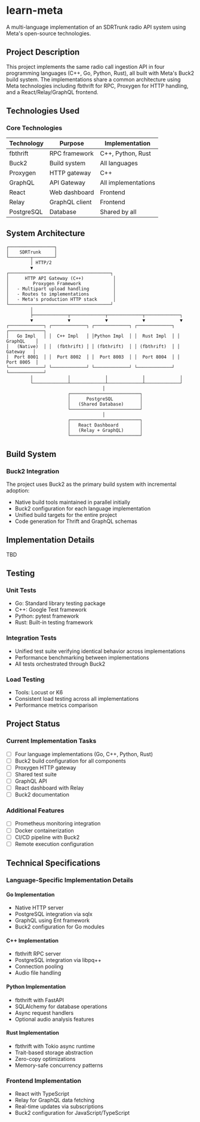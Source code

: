 # learn-meta

A multi-language implementation of an SDRTrunk radio API system using Meta's open-source technologies.

## Project Description

This project implements the same radio call ingestion API in four programming languages (C++, Go, Python, Rust), all built with Meta's Buck2 build system. The implementations share a common architecture using Meta technologies including fbthrift for RPC, Proxygen for HTTP handling, and a React/Relay/GraphQL frontend.

## Technologies Used

### Core Technologies

| Technology | Purpose | Implementation |
|------------|---------|----------------|
| fbthrift | RPC framework | C++, Python, Rust |
| Buck2 | Build system | All languages |
| Proxygen | HTTP gateway | C++ |
| GraphQL | API Gateway | All implementations |
| React | Web dashboard | Frontend |
| Relay | GraphQL client | Frontend |
| PostgreSQL | Database | Shared by all |

## System Architecture

```
┌─────────────────┐
│    SDRTrunk     │
└────────┬────────┘
         │ HTTP/2
         ▼
┌──────────────────────────────────────┐
│      HTTP API Gateway (C++)           │
│         Proxygen Framework            │
│   - Multipart upload handling         │
│   - Routes to implementations         │
│   - Meta's production HTTP stack      │
└──────────────────────────────────────┘
         │
         ├─────────────┬─────────────┬─────────────┬─────────────┐
         ▼             ▼             ▼             ▼             ▼
┌─────────────┐ ┌─────────────┐ ┌─────────────┐ ┌─────────────┐ ┌─────────────┐
│   Go Impl   │ │  C++ Impl   │ │Python Impl  │ │  Rust Impl  │ │  GraphQL    │
│   (Native)  │ │  (fbthrift) │ │ (fbthrift)  │ │ (fbthrift)  │ │   Gateway   │
│  Port 8001  │ │  Port 8002  │ │  Port 8003  │ │  Port 8004  │ │  Port 8005  │
└─────────────┘ └─────────────┘ └─────────────┘ └─────────────┘ └─────────────┘
         │             │             │             │             │
         └─────────────┴─────────────┴─────────────┴─────────────┘
                                    │
                       ┌──────────────────────────┐
                       │      PostgreSQL          │
                       │   (Shared Database)      │
                       └──────────────────────────┘
                                    │
                       ┌──────────────────────────┐
                       │   React Dashboard        │
                       │   (Relay + GraphQL)      │
                       └──────────────────────────┘
```

## Build System

### Buck2 Integration

The project uses Buck2 as the primary build system with incremental adoption:

- Native build tools maintained in parallel initially
- Buck2 configuration for each language implementation
- Unified build targets for the entire project
- Code generation for Thrift and GraphQL schemas

## Implementation Details

TBD

## Testing

### Unit Tests

- Go: Standard library testing package
- C++: Google Test framework
- Python: pytest framework
- Rust: Built-in testing framework

### Integration Tests

- Unified test suite verifying identical behavior across implementations
- Performance benchmarking between implementations
- All tests orchestrated through Buck2

### Load Testing

- Tools: Locust or K6
- Consistent load testing across all implementations
- Performance metrics comparison

## Project Status

### Current Implementation Tasks

- [ ] Four language implementations (Go, C++, Python, Rust)
- [ ] Buck2 build configuration for all components
- [ ] Proxygen HTTP gateway
- [ ] Shared test suite
- [ ] GraphQL API
- [ ] React dashboard with Relay
- [ ] Buck2 documentation

### Additional Features

- [ ] Prometheus monitoring integration
- [ ] Docker containerization
- [ ] CI/CD pipeline with Buck2
- [ ] Remote execution configuration

## Technical Specifications

### Language-Specific Implementation Details

#### Go Implementation

- Native HTTP server
- PostgreSQL integration via sqlx
- GraphQL using Ent framework
- Buck2 configuration for Go modules

#### C++ Implementation

- fbthrift RPC server
- PostgreSQL integration via libpq++
- Connection pooling
- Audio file handling

#### Python Implementation

- fbthrift with FastAPI
- SQLAlchemy for database operations
- Async request handlers
- Optional audio analysis features

#### Rust Implementation

- fbthrift with Tokio async runtime
- Trait-based storage abstraction
- Zero-copy optimizations
- Memory-safe concurrency patterns

### Frontend Implementation

- React with TypeScript
- Relay for GraphQL data fetching
- Real-time updates via subscriptions
- Buck2 configuration for JavaScript/TypeScript
